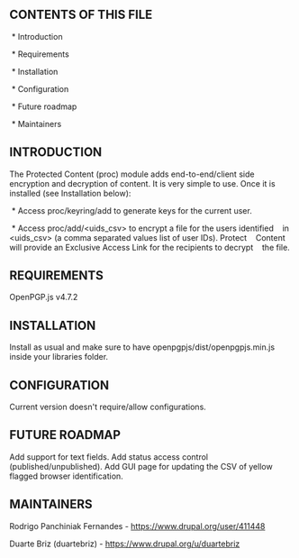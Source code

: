 CONTENTS OF THIS FILE
---------------------
 * Introduction

 * Requirements

 * Installation

 * Configuration

 * Future roadmap

 * Maintainers

INTRODUCTION
------------
The Protected Content (proc) module adds end-to-end/client side encryption and
decryption of content.
It is very simple to use. Once it is installed (see Installation below):

 * Access proc/keyring/add to generate keys for the current user.

 * Access proc/add/&lt;uids_csv&gt; to encrypt a file for the users identified
   in &lt;uids_csv&gt; (a comma separated values list of user IDs). Protect
   Content will provide an Exclusive Access Link for the recipients to decrypt
   the file.

REQUIREMENTS
------------
OpenPGP.js v4.7.2

INSTALLATION
------------
Install as usual and make sure to have openpgpjs/dist/openpgpjs.min.js inside
your libraries folder.

CONFIGURATION
-------------
Current version doesn't require/allow configurations.

FUTURE ROADMAP
--------------
Add support for text fields.
Add status access control (published/unpublished).
Add GUI page for updating the CSV of yellow flagged browser identification.

MAINTAINERS
-----------
Rodrigo Panchiniak Fernandes - https://www.drupal.org/user/411448

Duarte Briz (duartebriz) - https://www.drupal.org/u/duartebriz
